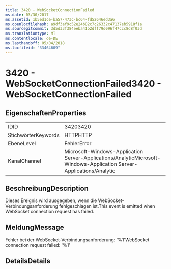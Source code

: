 ```yaml
---
title: 3420 - WebSocketConnectionFailed
ms.date: 03/30/2017
ms.assetid: 1b5ed1ce-ba57-473c-bc64-fd52646ed3a6
ms.openlocfilehash: a9df3af9c52e24b82c7c26332c47137eb5918f1a
ms.sourcegitcommit: 3d5d33f384eeba41b2dff79d096f47ccc8d8f03d
ms.translationtype: MT
ms.contentlocale: de-DE
ms.lasthandoff: 05/04/2018
ms.locfileid: "33464609"
---
```

# <a name="3420---websocketconnectionfailed"></a><span data-ttu-id="346ad-102">3420 - WebSocketConnectionFailed</span><span class="sxs-lookup"><span data-stu-id="346ad-102">3420 - WebSocketConnectionFailed</span></span>
## <a name="properties"></a><span data-ttu-id="346ad-103">Eigenschaften</span><span class="sxs-lookup"><span data-stu-id="346ad-103">Properties</span></span>  
  
|||  
|-|-|  
|<span data-ttu-id="346ad-104">ID</span><span class="sxs-lookup"><span data-stu-id="346ad-104">ID</span></span>|<span data-ttu-id="346ad-105">3420</span><span class="sxs-lookup"><span data-stu-id="346ad-105">3420</span></span>|  
|<span data-ttu-id="346ad-106">Stichwörter</span><span class="sxs-lookup"><span data-stu-id="346ad-106">Keywords</span></span>|<span data-ttu-id="346ad-107">HTTP</span><span class="sxs-lookup"><span data-stu-id="346ad-107">HTTP</span></span>|  
|<span data-ttu-id="346ad-108">Ebene</span><span class="sxs-lookup"><span data-stu-id="346ad-108">Level</span></span>|<span data-ttu-id="346ad-109">Fehler</span><span class="sxs-lookup"><span data-stu-id="346ad-109">Error</span></span>|  
|<span data-ttu-id="346ad-110">Kanal</span><span class="sxs-lookup"><span data-stu-id="346ad-110">Channel</span></span>|<span data-ttu-id="346ad-111">Microsoft-Windows-Application Server-Applications/Analytic</span><span class="sxs-lookup"><span data-stu-id="346ad-111">Microsoft-Windows-Application Server-Applications/Analytic</span></span>|  
  
## <a name="description"></a><span data-ttu-id="346ad-112">Beschreibung</span><span class="sxs-lookup"><span data-stu-id="346ad-112">Description</span></span>  
 <span data-ttu-id="346ad-113">Dieses Ereignis wird ausgegeben, wenn die WebSocket-Verbindungsanforderung fehlgeschlagen ist.</span><span class="sxs-lookup"><span data-stu-id="346ad-113">This event is emitted when WebSocket connection request has failed.</span></span>  
  
## <a name="message"></a><span data-ttu-id="346ad-114">Meldung</span><span class="sxs-lookup"><span data-stu-id="346ad-114">Message</span></span>  
 <span data-ttu-id="346ad-115">Fehler bei der WebSocket-Verbindungsanforderung: '%1'</span><span class="sxs-lookup"><span data-stu-id="346ad-115">WebSocket connection request failed: '%1'</span></span>  
  
## <a name="details"></a><span data-ttu-id="346ad-116">Details</span><span class="sxs-lookup"><span data-stu-id="346ad-116">Details</span></span>
